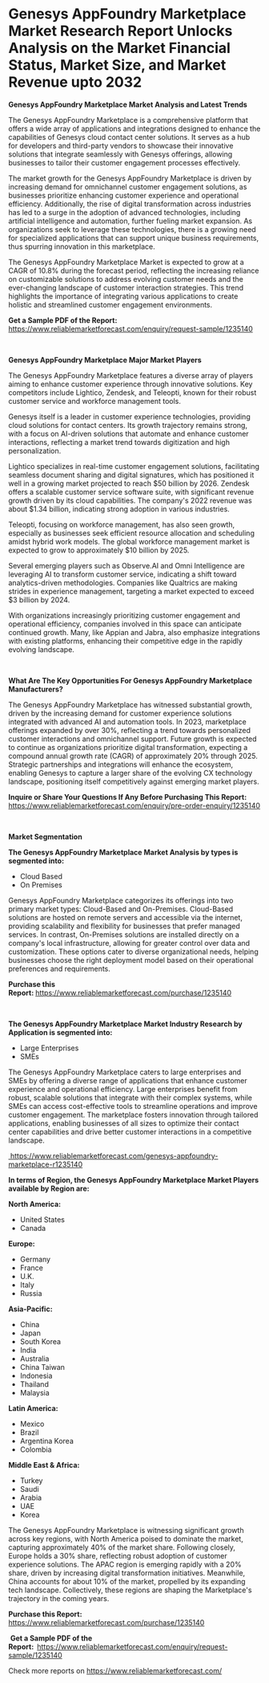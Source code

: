 <p><h1>Genesys AppFoundry Marketplace Market Research Report Unlocks Analysis on the Market Financial Status, Market Size, and Market Revenue upto 2032</h1></p><p><strong>Genesys AppFoundry Marketplace Market Analysis and Latest Trends</strong></p>
<p><p>The Genesys AppFoundry Marketplace is a comprehensive platform that offers a wide array of applications and integrations designed to enhance the capabilities of Genesys cloud contact center solutions. It serves as a hub for developers and third-party vendors to showcase their innovative solutions that integrate seamlessly with Genesys offerings, allowing businesses to tailor their customer engagement processes effectively.</p><p>The market growth for the Genesys AppFoundry Marketplace is driven by increasing demand for omnichannel customer engagement solutions, as businesses prioritize enhancing customer experience and operational efficiency. Additionally, the rise of digital transformation across industries has led to a surge in the adoption of advanced technologies, including artificial intelligence and automation, further fueling market expansion. As organizations seek to leverage these technologies, there is a growing need for specialized applications that can support unique business requirements, thus spurring innovation in this marketplace.</p><p>The Genesys AppFoundry Marketplace Market is expected to grow at a CAGR of 10.8% during the forecast period, reflecting the increasing reliance on customizable solutions to address evolving customer needs and the ever-changing landscape of customer interaction strategies. This trend highlights the importance of integrating various applications to create holistic and streamlined customer engagement environments.</p></p>
<p><strong>Get a Sample PDF of the Report:&nbsp;</strong> <a href="https://www.reliablemarketforecast.com/enquiry/request-sample/1235140?utm_campaign=3323&utm_medium=2&utm_source=Github&utm_content=ia&utm_term=09032025&utm_id=genesys-appfoundry-marketplace">https://www.reliablemarketforecast.com/enquiry/request-sample/1235140</a></p>
<p>&nbsp;</p>
<p><strong>Genesys AppFoundry Marketplace Major Market Players</strong></p>
<p><p>The Genesys AppFoundry Marketplace features a diverse array of players aiming to enhance customer experience through innovative solutions. Key competitors include Lightico, Zendesk, and Teleopti, known for their robust customer service and workforce management tools. </p><p>Genesys itself is a leader in customer experience technologies, providing cloud solutions for contact centers. Its growth trajectory remains strong, with a focus on AI-driven solutions that automate and enhance customer interactions, reflecting a market trend towards digitization and high personalization.</p><p>Lightico specializes in real-time customer engagement solutions, facilitating seamless document sharing and digital signatures, which has positioned it well in a growing market projected to reach $50 billion by 2026. Zendesk offers a scalable customer service software suite, with significant revenue growth driven by its cloud capabilities. The company's 2022 revenue was about $1.34 billion, indicating strong adoption in various industries.</p><p>Teleopti, focusing on workforce management, has also seen growth, especially as businesses seek efficient resource allocation and scheduling amidst hybrid work models. The global workforce management market is expected to grow to approximately $10 billion by 2025.</p><p>Several emerging players such as Observe.AI and Omni Intelligence are leveraging AI to transform customer service, indicating a shift toward analytics-driven methodologies. Companies like Qualtrics are making strides in experience management, targeting a market expected to exceed $3 billion by 2024.</p><p>With organizations increasingly prioritizing customer engagement and operational efficiency, companies involved in this space can anticipate continued growth. Many, like Appian and Jabra, also emphasize integrations with existing platforms, enhancing their competitive edge in the rapidly evolving landscape.</p></p>
<p>&nbsp;</p>
<p><strong>What Are The Key Opportunities For Genesys AppFoundry Marketplace Manufacturers?</strong></p>
<p><p>The Genesys AppFoundry Marketplace has witnessed substantial growth, driven by the increasing demand for customer experience solutions integrated with advanced AI and automation tools. In 2023, marketplace offerings expanded by over 30%, reflecting a trend towards personalized customer interactions and omnichannel support. Future growth is expected to continue as organizations prioritize digital transformation, expecting a compound annual growth rate (CAGR) of approximately 20% through 2025. Strategic partnerships and integrations will enhance the ecosystem, enabling Genesys to capture a larger share of the evolving CX technology landscape, positioning itself competitively against emerging market players.</p></p>
<p><strong>Inquire or Share Your Questions If Any Before Purchasing This Report:</strong> <a href="https://www.reliablemarketforecast.com/enquiry/pre-order-enquiry/1235140?utm_campaign=3323&utm_medium=2&utm_source=Github&utm_content=ia&utm_term=09032025&utm_id=genesys-appfoundry-marketplace">https://www.reliablemarketforecast.com/enquiry/pre-order-enquiry/1235140</a></p>
<p>&nbsp;</p>
<p><strong>Market Segmentation</strong></p>
<p><strong>The Genesys AppFoundry Marketplace Market Analysis by types is segmented into:</strong></p>
<p><ul><li>Cloud Based</li><li>On Premises</li></ul></p>
<p><p>Genesys AppFoundry Marketplace categorizes its offerings into two primary market types: Cloud-Based and On-Premises. Cloud-Based solutions are hosted on remote servers and accessible via the internet, providing scalability and flexibility for businesses that prefer managed services. In contrast, On-Premises solutions are installed directly on a company's local infrastructure, allowing for greater control over data and customization. These options cater to diverse organizational needs, helping businesses choose the right deployment model based on their operational preferences and requirements.</p></p>
<p><strong>Purchase this Report:&nbsp;</strong><a href="https://www.reliablemarketforecast.com/purchase/1235140?utm_campaign=3323&utm_medium=2&utm_source=Github&utm_content=ia&utm_term=09032025&utm_id=genesys-appfoundry-marketplace">https://www.reliablemarketforecast.com/purchase/1235140</a></p>
<p>&nbsp;</p>
<p><strong>The Genesys AppFoundry Marketplace Market Industry Research by Application is segmented into:</strong></p>
<p><ul><li>Large Enterprises</li><li>SMEs</li></ul></p>
<p><p>The Genesys AppFoundry Marketplace caters to large enterprises and SMEs by offering a diverse range of applications that enhance customer experience and operational efficiency. Large enterprises benefit from robust, scalable solutions that integrate with their complex systems, while SMEs can access cost-effective tools to streamline operations and improve customer engagement. The marketplace fosters innovation through tailored applications, enabling businesses of all sizes to optimize their contact center capabilities and drive better customer interactions in a competitive landscape.</p></p>
<p><a href="https://www.reliablemarketforecast.com/genesys-appfoundry-marketplace-r1235140?utm_campaign=3323&utm_medium=2&utm_source=Github&utm_content=ia&utm_term=09032025&utm_id=genesys-appfoundry-marketplace">&nbsp;https://www.reliablemarketforecast.com/genesys-appfoundry-marketplace-r1235140</a></p>
<p><strong>In terms of Region, the Genesys AppFoundry Marketplace Market Players available by Region are:</strong></p>
<p>
    <p> <strong> North America: </strong>
        <ul>
            <li>United States</li>
            <li>Canada</li>
        </ul>
        </p> 
    <p> <strong> Europe: </strong>
        <ul>
            <li>Germany</li>
            <li>France</li>
            <li>U.K.</li>
            <li>Italy</li>
            <li>Russia</li>
        </ul>
        </p> 
    <p> <strong> Asia-Pacific: </strong>
        <ul>
            <li>China</li>
            <li>Japan</li>
            <li>South Korea</li>
            <li>India</li>
            <li>Australia</li>
            <li>China Taiwan</li>
            <li>Indonesia</li>
            <li>Thailand</li>
            <li>Malaysia</li>
        </ul>
        </p> 
    <p> <strong> Latin America: </strong>
        <ul>
            <li>Mexico</li>
            <li>Brazil</li>
            <li>Argentina Korea</li>
            <li>Colombia</li>
        </ul>
        </p> 
    <p> <strong> Middle East & Africa: </strong>
        <ul>
            <li>Turkey</li>
            <li>Saudi</li>
            <li>Arabia</li>
            <li>UAE</li>
            <li>Korea</li>
        </ul>
    </p>
    </p>
<p><p>The Genesys AppFoundry Marketplace is witnessing significant growth across key regions, with North America poised to dominate the market, capturing approximately 40% of the market share. Following closely, Europe holds a 30% share, reflecting robust adoption of customer experience solutions. The APAC region is emerging rapidly with a 20% share, driven by increasing digital transformation initiatives. Meanwhile, China accounts for about 10% of the market, propelled by its expanding tech landscape. Collectively, these regions are shaping the Marketplace's trajectory in the coming years.</p></p>
<p><strong>Purchase this Report: </strong><a href="https://www.reliablemarketforecast.com/purchase/1235140?utm_campaign=3323&utm_medium=2&utm_source=Github&utm_content=ia&utm_term=09032025&utm_id=genesys-appfoundry-marketplace">https://www.reliablemarketforecast.com/purchase/1235140</a></p>
<p>&nbsp;<strong>Get a Sample PDF of the Report:&nbsp;&nbsp;</strong><a href="https://www.reliablemarketforecast.com/enquiry/request-sample/1235140?utm_campaign=3323&utm_medium=2&utm_source=Github&utm_content=ia&utm_term=09032025&utm_id=genesys-appfoundry-marketplace">https://www.reliablemarketforecast.com/enquiry/request-sample/1235140</a></p>
<p><strong></strong></p>
<p>Check more reports on <a href="https://www.reliablemarketforecast.com/?utm_campaign=3323&utm_medium=2&utm_source=Github&utm_content=ia&utm_term=09032025&utm_id=genesys-appfoundry-marketplace">https://www.reliablemarketforecast.com/</a></p>